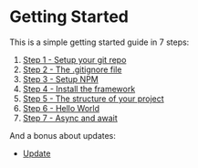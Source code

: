 # Getting Started

This is a simple getting started guide in 7 steps:

1. [Step 1 - Setup your git repo](01-git.md)
2. [Step 2 - The .gitignore file](02-gitignore.md)
3. [Step 3 - Setup NPM](03-npm.md)
4. [Step 4 - Install the framework](04-install.md)
5. [Step 5 - The structure of your project](05-structure.md)
6. [Step 6 - Hello World](06-hello-world.md)
7. [Step 7 - Async and await](07-async-await.md)

And a bonus about updates:
- [Update](update.md)
